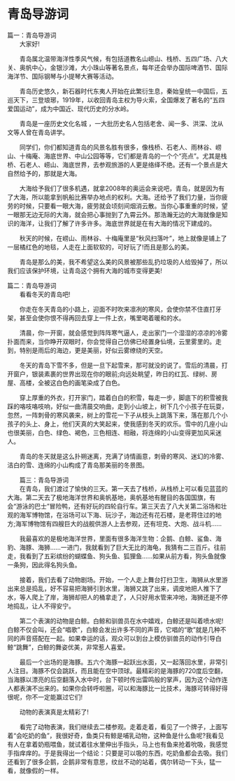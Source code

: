 # 青岛导游词  
篇一：青岛导游词  
　　大家好!  

　　青岛属北温带海洋性季风气候，有包括道教名山崂山、栈桥、五四广场、八大关、奥帆中心，金银沙滩，大小珠山等著名景点，每年还会举办国际啤酒节、国际海洋节、国际钢琴与小提琴大赛等活动。  

　　青岛历史悠久，新石器时代东夷人开始在此繁衍生息，秦始皇统一中国后，五巡天下，三登琅琊，1919年，以收回青岛主权为导火索，全国爆发了著名的“五四爱国运动”，成为中国近、现代历史的分水岭。  

　　青岛是一座历史文化名城 ，一大批历史名人包括老舍、闻一多、洪深、沈从文等人曾在青岛讲学。  

　　同学们，你们都知道青岛的风景名胜有很多，像栈桥、石老人、雨林谷、崂山、十梅庵、海底世界、中山公园等等，它们都是青岛的一个个“亮点”。尤其是栈桥、石老人、崂山、海底世界，去参观旅游的人更是络绎不绝。还有一个景点是大自然给予的，那就是大海。  

　　大海给予我们了很多机遇，就拿2008年的奥运会来说吧，青岛，就是因为有了大海，所以能拿到帆船比赛举办地点的权利。大海。还给予了我们力量，当你疲劳的时候，只要看一眼大海，疲劳就会顷刻间烟消云散。当你心事重重的时候，望一眼那无边无际的大海，就会把心事抛到了九霄云外。那浩瀚无边的大海就像是知识的海洋，让我们了解了许多许多。海底世界就是在有大海的情况下建成的。  

　　秋天的时候，在崂山、雨林谷、十梅庵里是“秋风扫落叶”，地上就像是铺上了一层橘红色的地毯，人走在上面软软的，可好玩了!而且是那么的美。  

　　青岛是那么的美，我不希望这么美的风景被那些乱扔垃圾的人给毁掉了，所以我们应该保护环境，让青岛这个拥有大海的城市变得更美!  

篇二：青岛导游词  
　　看看冬天的青岛吧!  

　　你走在冬天青岛的小路上，迎面不时吹来凛冽的寒风，会使你禁不住直打牙架，甚至会使你恨不得再回去穿上一件上衣，嘴里喝着暖和的水。  

　　清晨，你一开窗，就会感觉到阵阵寒气逼人，走出家门一个湿湿的凉凉的冷雾扑面而来，当你睁开双眼时，你会觉得自己仿佛已经置身仙境，云里雾里的。走到，特别是雨后的海边，更是美丽，好似云雾缭绕的天空。  

　　冬天的青岛下雪不多，但是一旦下起雪来，那可就没的说了。雪后的清晨，打开窗户，银装素裹的世界出现在你的眼前;向远处眺望，昨日的红瓦、绿树、房屋、高楼，全被这白色的画笔染成了白色。  

　　穿上厚重的外衣，打开家门，踏着白白的积雪，每走一步，脚底下的积雪被我踩的咯吱咯吱响，好似一曲清晨交响曲，走到小山坡上，树下几个小孩子在玩耍，忽然，一阵刺骨的寒风袭来，树上的雪花一下子从枝头上跳落下来，落在那几个小孩子的头上、身上，他们天真的大笑起来，使我感到冬天的欢乐。雪中的几座小山也很美丽，白色、绿色、褐色，三色相连、相融，将连绵的小山变得更加风采迷人。  

　　青岛的冬天就是这么扑朔迷离，充满了诗情画意，刺骨的寒风、迷幻的冷雾、洁白的雪、连绵的小山构成了青岛那美丽的冬景图。  

　　篇三：青岛导游词  
　　在青岛，我们渡过了愉快的三天。第一天去了栈桥，从栈桥上可以看见蓝蓝的大海。第二天去了极地海洋世界和奥帆基地，奥帆基地有醒目的各国国旗，有会“游泳的巴士”冒险鸭，还有好玩的四轮自行车。第三天去了八大关第二浴场和壮观的海军博物馆，在浴场可以下海、玩沙子，海边还有花石楼，是老蒋住过的地方;海军博物馆有四艘巨大的战舰供游人上去参观，还有坦克、大炮、战斗机……  

　　我最喜欢的是极地海洋世界，里面有很多海洋生物：企鹅、白鲸、鲨鱼、海豹、海豚、海狮……一进门，我就看到了巨大无比的海龟，我猜有二三百斤。往前走，我看到了五彩缤纷的蝴蝶鱼、狗头鱼、狐狸鱼……如果从前方看，狗头鱼就像一条狗，因此得名狗头鱼。  

　　接着，我们去看了动物剧场。开始，一个人走上舞台打扫卫生，海狮从水里游出来总是捣乱，好不容易把海狮引到水里，海狮又跳了出来，调皮地把人推下了水，等人爬上了岸，海狮却把人的桶拿走了，人只好用水管来冲地，海狮还是不停地捣乱，让人不得安宁。  

　　第二个表演的动物是白鲸。白鲸和驯兽员在水中嬉戏，白鲸还是叫着喷水呢!白鲸不仅会叫，还会“唱歌”，白鲸会发出许多不同的声音，它唱的“歌”就是几种不同的声音搭配在一起。如果幸运的话，观众可以到台上模仿驯兽员的动作引导白鲸“跳舞”，白鲸的舞姿优美，非常惹人喜爱。  

　　最后一个出场的是海豚。五六个海豚一起跃出水面，又一起落回水里，非常引人注目。海豚不仅会跳跃，而且能在空中顶球。最精彩的是海豚的720度后空翻，当海豚以漂亮的后空翻落入水中时，台下顿时传出雷鸣般的掌声，因为这个动作连人都表演不出来的。如果你会转呼啦圈，可以和海豚比一比技术，海豚可转得好得很呢，你不一定能赢过它们!  

　　动物的表演真是太精彩了!  

　　看完了动物表演，我们继续去二楼参观。走着走着，看见了一个牌子，上面写着“会吃奶的鱼”，我很好奇，鱼类只有鲸是哺乳动物，这种鱼是什么鱼呢?我看见有人在拿着奶瓶喂鱼，就试着往水里伸出手指头，马上也有鱼来抢着吮吸，我感觉手指痒痒的。于是我得出一个结论：只要是可以吸的东西，吃奶鱼都会去吸。我们还看到了很多企鹅，企鹅非常有意思，纹丝不动的站着，偶尔转动一下头，猛一看，就像假的一样。  